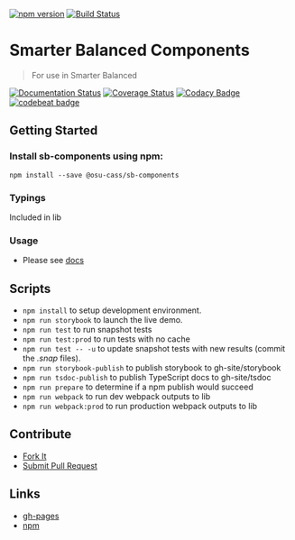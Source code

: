 [![npm version](https://badge.fury.io/js/%40osu-cass%2Fsb-components.svg)](https://badge.fury.io/js/%40osu-cass%2Fsb-components)
[![Build Status](https://travis-ci.org/osu-cass/sb-components.svg?branch=master)](https://travis-ci.org/osu-cass/sb-components)

# Smarter Balanced Components
> For use in Smarter Balanced

[![Documentation Status](https://readthedocs.org/projects/sb-components/badge/?version=latest)](http://sb-components.readthedocs.io/en/latest/?badge=latest)
[![Coverage Status](https://coveralls.io/repos/github/osu-cass/sb-components/badge.svg?branch=master)](https://coveralls.io/github/osu-cass/sb-components?branch=master)
[![Codacy Badge](https://api.codacy.com/project/badge/Grade/6c28a487397344339991bb286d816ea4)](https://www.codacy.com/app/alexlepinski/sb-components?utm_source=github.com&amp;utm_medium=referral&amp;utm_content=osu-cass/sb-components&amp;utm_campaign=Badge_Grade)
[![codebeat badge](https://codebeat.co/badges/b0770905-aaa3-4319-bb98-b438b708aa24)](https://codebeat.co/projects/github-com-osu-cass-sb-components-master)

## Getting Started

### Install sb-components using npm:
```
npm install --save @osu-cass/sb-components
```
### Typings
Included in lib

### Usage
- Please see [docs](http://sb-components.readthedocs.io/en/latest/dev/Usage.html)

## Scripts
- `npm install` to setup development environment.
- `npm run storybook` to launch the live demo.
- `npm run test` to run snapshot tests
- `npm run test:prod` to run tests with no cache
- `npm run test -- -u` to update snapshot tests with new results (commit the *.snap* files).
- `npm run storybook-publish` to publish storybook to gh-site/storybook
- `npm run tsdoc-publish` to publish TypeScript docs to gh-site/tsdoc
- `npm run prepare` to determine if a npm publish would succeed
- `npm run webpack` to run dev webpack outputs to lib
- `npm run webpack:prod` to run production webpack outputs to lib

## Contribute
* [Fork It](https://help.github.com/articles/fork-a-repo/)
* [Submit Pull Request](https://help.github.com/articles/about-pull-requests/)

## Links
- [gh-pages](https://osu-cass.github.io/sb-components/)
- [npm](https://www.npmjs.com/package/@osu-cass/sb-components)
